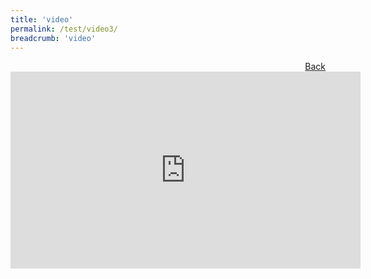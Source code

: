 ```yaml
---
title: 'video'
permalink: /test/video3/
breadcrumb: 'video'
---
```

<a href="/Exhibition/Livestreams/" style="float:right;">Back</a>
 <div class="video-container">
<iframe width="560" height="315" src="https://www.youtube.com/embed/5Ih7-kan4Sw" frameborder="0" allow="accelerometer; autoplay; encrypted-media; gyroscope; picture-in-picture" allowfullscreen></iframe></div>
